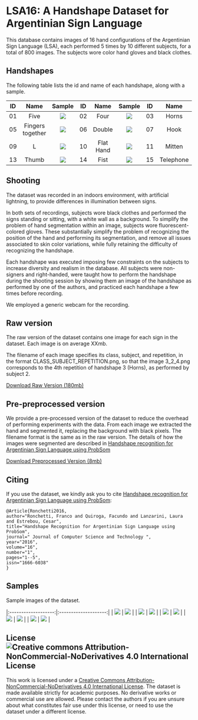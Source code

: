 # LSA16: A Handshape Dataset for Argentinian Sign Language

This database contains images of 16 hand configurations of the Argentinian Sign Language (LSA), each performed 5 times by 10 different subjects, for a total of 800 images. The subjects wore color hand gloves and black clothes.


## Handshapes

The following table lists the id and name of each handshape, along with a sample.

ID | Name  | Sample | ID | Name  | Sample | ID | Name  | Sample | ID | Name  | Sample |
|:-:|:-:|:-:|:-:|:-:|:-:|:-:|:-:|:-:|:-:|:-:|:-:|
01 | Five | ![](files/dataset/1_1_1.png) | 02 | Four | ![](files/dataset/2_1_1.png) | 03 | Horns | ![](files/dataset/3_1_1.png) | 04 | Curve | ![](files/dataset/4_1_1.png) |
05 | Fingers together | ![](files/dataset/5_1_1.png) | 06 | Double | ![](files/dataset/6_1_1.png) | 07 | Hook | ![](files/dataset/7_1_1.png) | 08 | Index | ![](files/dataset/8_1_1.png) |
09 | L | ![](files/dataset/9_1_1.png) | 10 | Flat Hand | ![](files/dataset/10_1_1.png) | 11 | Mitten | ![](files/dataset/11_1_1.png) | 12 | Beak | ![](files/dataset/12_1_1.png) |
13 | Thumb | ![](files/dataset/13_1_1.png) | 14 | Fist | ![](files/dataset/14_1_1.png) | 15 | Telephone | ![](files/dataset/15_1_1.png) | 16 | V | ![](files/dataset/16_1_1.png) |




## Shooting

The dataset was recorded in an indoors environment, with artificial lightning, to provide differences in illumination between signs.

In both sets of recordings, subjects wore black clothes and performed the signs standing or sitting, with a white wall as a background. To simplify the problem of hand segmentation within an image, subjects wore fluorescent-colored gloves. These substantially simplify the problem of recognizing the position of the hand and performing its segmentation, and remove all issues associated to skin color variations, while fully retaining the difficulty of recognizing the handshape.

Each handshape was executed imposing few constraints on the subjects to increase diversity and realism in the database. All subjects were non-signers and right-handed, were taught how to perform the handshape during the shooting session by showing them an image of the handshape as performed by one of the authors, and practiced each handshape a few times before recording.

We employed a generic webcam for the recording.


## Raw version
The raw version of the dataset contains one image for each sign in the dataset. Each image is on average XXmb.

The filename of each image specifies its class, subject, and repetition, in the format CLASS_SUBJECT_REPETITION.png, so that the image 3_2_4.png corresponds to the 4th repetition of handshape 3 (Horns), as performed by subject 2.

[Download Raw Version (180mb)](
https://mega.nz/#!5NZimaSR!_CjvJzxnB4lUC2CK1rchWfkb5SKfIlsZugkG8BY_sJM
)

## Pre-preprocessed version
We provide a pre-processed version of the dataset to reduce the overhead of performing experiments with the data. From each image we extracted the hand and segmented it, replacing the background with black pixels. The filename format is the same as in the raw version. The details of how the images were segmented are described in [Handshape recognition for Argentinian Sign Language using ProbSom](http://sedici.unlp.edu.ar/bitstream/handle/10915/52376/Documento_completo.pdf-PDFA.pdf?sequence=1)

[Download Preprocessed Version (8mb)](
https://mega.nz/#!kFRAjCRC!KcwmX9Hty5iZuFZOQ4rLL9W59i5hKzZzRf7d3P_IHpQ
)


## Citing

If you use the dataset, we kindly ask you to cite [Handshape recognition for Argentinian Sign Language using ProbSom](http://sedici.unlp.edu.ar/bitstream/handle/10915/52376/Documento_completo.pdf-PDFA.pdf?sequence=1):

```
@Article{Ronchetti2016,
author="Ronchetti, Franco and Quiroga, Facundo and Lanzarini, Laura and Estrebou, Cesar",
title="Handshape Recognition for Argentinian Sign Language using ProbSom",
journal=" Journal of Computer Science and Technology ",
year="2016",
volume="16",
number="1",
pages="1--5",
issn="1666-6038"
}

```


## Samples

Sample images of the dataset.

|:-------------------:|:--------------------:|
| ![](samples/c1.png) | ![](samples/c2.png) |
| ![](samples/c3.png) | ![](samples/c4.png)  |
| ![](samples/c5.png) | ![](samples/c6.png)  |
| ![](samples/c7.png) | ![](samples/c8.png)  |
| ![](samples/c9.png) | ![](samples/c10.png)  |


## License ![Creative commons Attribution-NonCommercial-NoDerivatives 4.0 International License ](https://i.creativecommons.org/l/by-nc-nd/4.0/88x31.png)
This work is licensed under a [Creative Commons Attribution-NonCommercial-NoDerivatives 4.0 International License](http://creativecommons.org/licenses/by-nc-nd/4.0/). The dataset is made available strictly for academic purposes. No derivative works or commercial use are allowed. Please contact the authors if you are unsure about what constitutes fair use under this license, or need to use the dataset under a different license.


<!--## Contact



 Facundo Manuel Quiroga
{fquiroga}-at-lidi.info.unlp.edu.ar

[III-LIDI](http://www.lidi.info.unlp.edu.ar/) Informatics Institute
[Informatics Faculty](http://info.unlp.edu.ar/)
[UNLP](http://unlp.edu.ar/)
-->

